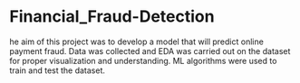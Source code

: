 # Financial_Fraud-Detection
he aim of this project was to develop a model that will predict online payment fraud. Data was collected and EDA was carried out on the dataset for proper visualization and understanding. ML algorithms were used to train and test the dataset.
